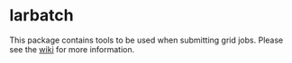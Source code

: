 # larbatch

This package contains tools to be used when submitting grid jobs.
Please see the [wiki](https://github.com/LArSoft/larbatch/wiki) for more information.
